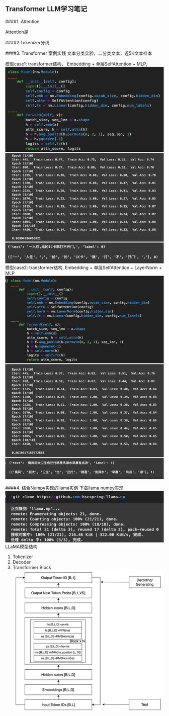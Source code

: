 ## Transformer LLM学习笔记
####1. Attention

Attention是


####2.Tokenizer分词


####3. Transformer 案例实践
文本分类实验，二分类文本，近5K文本样本

模型case1: transformer结构， Embedding + 单层SelfAttention + MLP, 
![img.png](img-case1-0.png)
![img.png](img-case1-1.png)
![img.png](img-case-1-2.png)
模型case2: transformer结构, Embedding + 单层SelfAttention + LayerNorm + MLP
![img.png](img-case2-0.png)
![img.png](img-case2-1.png)
![img.png](img-case2-2.png)

####4. 结合Numpy实现的llama实例
下载llama numpy实现
![img.png](img-3.png)
LLaMA模型结构

 1) Tokenizer
 2) Decoder
 3) Transformer Block
![img.png](img-llm-arch.png)